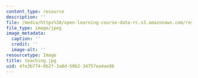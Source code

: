 ```yaml
---
content_type: resource
description: ''
file: /media/https%3A/open-learning-course-data-rc.s3.amazonaws.com/res-env-003-earthdnas-climate-101-fall-2019/4fe3b7740b2f3a8d50b234757ea4ae86_teaching.jpg
file_type: image/jpeg
image_metadata:
  caption: ''
  credit: ''
  image-alt: ''
resourcetype: Image
title: teaching.jpg
uid: 4fe3b774-0b2f-3a8d-50b2-34757ea4ae86
---
```

